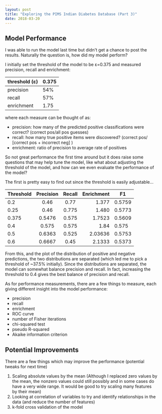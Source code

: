 ```yaml
---
layout: post
title: "Exploring the PIMS Indian Diabetes Database (Part 3)"
date: 2018-03-20
---
```


## [](#header-2) Model Performance

I was able to run the model last time but didn't get a chance to post the results. Naturally the question is, how did my model perform?

I initially set the threshold of the model to be ε=0.375 and measured precision, recall and enrichment:

|threshold (ε) |0.375|
|--------------|-----|
|precision     |54%|
|recall        |57%|
|enrichment    |1.75|

where each measure can be thought of as:
* precision: how many of the predicted positive classifications were correct?  (correct pos/all pos guesses)
* recall: how many true positive items were discovered? (correct pos/ [correct pos + incorrect neg] )
* enrichment: ratio of precision to average rate of positives

So not great performance the first time around but it does raise some questions that may help tune the model, like what about adjusting the threshold of the model, and how can we even evaluate the performance of the model?

The first is pretty easy to find out since the threshold is easily adjustable...

|Threshold|Precision|Recall|Enrichment|F1    |
|---------|:-------:|:----:|---------:|------|
|0.2      |0.46     |0.77  |1.377     |0.5759|
|0.25     |0.46     |0.775 |1.480     |0.5773|
|0.375    |0.5476   |0.575 |1.7523    |0.5609|
|0.4	  |0.575    |0.575 |1.84      |0.575 |
|0.5      |0.6363   |0.525 |2.03636   |0.5753|
|0.6      |0.6667   |0.45  |2.1333    |0.5373|


From this, and the plot of the distribution of positive and negative predictions, the two distributions are separated (which led me to pick a threshold of ~37.5% initially). Since the distributions are separated, the model can somewhat balance precision and recall. In fact, increasing the threshold to 0.4 gives the best balance of precision and recall.

As for performance measurements, there are a few things to measure, each giving different insight into the model performance:
* precision
* recall
* enrichment
* ROC curve
* number of Fisher iterations
* chi-squared test
* pseudo R-squared
* Akaike information criterion

## [](#header-2) Potential Improvements

There are a few things which may improve the performance (potential tweaks for next time)

1. Scaling absolute values by the mean (Although I replaced zero values by the mean, the nonzero values could still possibly and in some cases do have a very wide range. It would be good to try scaling many features by their mean)
2.  Looking at correlation of variables to try and identify relationships in the data (and reduce the number of features)
3. k-fold cross validation of the model


